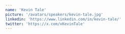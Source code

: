 ```yaml
---
name: 'Kevin Tale'
picture: '/avatars/speakers/kevin-tale.jpg'
linkedin: 'https://www.linkedin.com/in/kevin-tale/'
twitter: 'https://x.com/xKevinTale'
---
```

